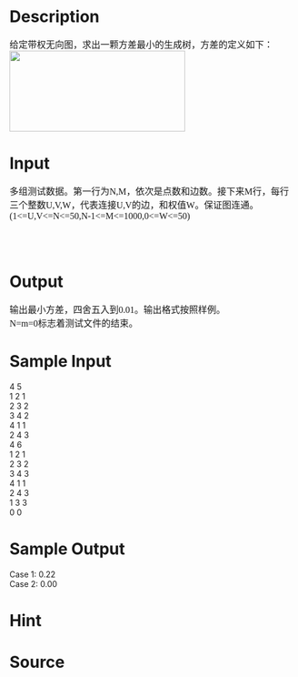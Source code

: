 
# Description

<div class="content"><div><span style="font-size: medium">给定带权无向图，求出一颗方差最小的生成树，方差的定义如下：</span></div>
<div><span style="font-size: medium"><img height="142" width="309" alt="" src="/source/bzoj/3080/img/aHR0cHM6Ly9seWRzeS5jb20vSnVkZ2VPbmxpbmUvdXBsb2FkLzIwMTMwMy8xMSg1KS5qcGc=.jpg"/></span></div></div>

# Input

<div class="content"><p><font size="3"><span style="font-family: 宋体; mso-ascii-font-family: Calibri; mso-hansi-font-family: Calibri">
</span></font></p><p class="MsoNormal" style="margin: 0cm 0cm 0pt"><font size="3"><font size="3"><span style="font-family: 宋体; mso-ascii-font-family: Calibri; mso-hansi-font-family: Calibri">多组测试数据。第一行为</span><span lang="EN-US"><font face="Calibri">N,M</font></span><span style="font-family: 宋体; mso-ascii-font-family: Calibri; mso-hansi-font-family: Calibri">，依次是点数和边数。接下来</span><span lang="EN-US"><font face="Calibri">M</font></span><span style="font-family: 宋体; mso-ascii-font-family: Calibri; mso-hansi-font-family: Calibri">行，每行三个整数</span><span lang="EN-US"><font face="Calibri">U,V,W</font></span><span style="font-family: 宋体; mso-ascii-font-family: Calibri; mso-hansi-font-family: Calibri">，代表连接</span><span lang="EN-US"><font face="Calibri">U,V</font></span><span style="font-family: 宋体; mso-ascii-font-family: Calibri; mso-hansi-font-family: Calibri">的边，和权值</span><span lang="EN-US"><font face="Calibri">W</font></span><span style="font-family: 宋体; mso-ascii-font-family: Calibri; mso-hansi-font-family: Calibri">。保证图连通。</span><span lang="EN-US"><font face="Calibri">(1&lt;=U,V&lt;=N&lt;=50,N-1&lt;=M&lt;=1000,0&lt;=W&lt;=50) </font></span></font></font></p><font size="3">
<p class="MsoNormal" style="margin: 0cm 0cm 0pt"><span lang="EN-US"><o:p><font face="Calibri" size="3"> </font></o:p></span></p>
</font><p></p>
<p class="MsoNormal" style="margin: 0cm 0cm 0pt"><span lang="EN-US"><o:p><font face="Calibri" size="3"> </font></o:p></span></p></div>

# Output

<div class="content"><p class="MsoNormal" style="margin: 0cm 0cm 0pt"><span style="font-size: medium">输出最小方差，四舍五入到<span lang="EN-US"><font face="Calibri">0.01</font></span><span style="font-family: 宋体; mso-ascii-font-family: Calibri; mso-hansi-font-family: Calibri">。输出格式按照样例。</span></span></p>
<p class="MsoNormal" style="margin: 0cm 0cm 0pt"><font size="3"><span lang="EN-US"><font face="Calibri">N=m=0</font></span><span style="font-family: 宋体; mso-ascii-font-family: Calibri; mso-hansi-font-family: Calibri">标志着测试文件的结束。</span></font></p></div>

# Sample Input

<div class="content"><span class="sampledata">4 5<br/>
1 2 1<br/>
2 3 2<br/>
3 4 2<br/>
4 1 1<br/>
2 4 3<br/>
4 6<br/>
1 2 1<br/>
2 3 2<br/>
3 4 3<br/>
4 1 1<br/>
2 4 3<br/>
1 3 3<br/>
0 0<br/>
</span></div>

# Sample Output

<div class="content"><span class="sampledata">Case 1: 0.22<br/>
Case 2: 0.00<br/>
</span></div>

# Hint

<div class="content"><p></p></div>

# Source

<div class="content"><p><a href="problemset.php?search="></a></p></div>


